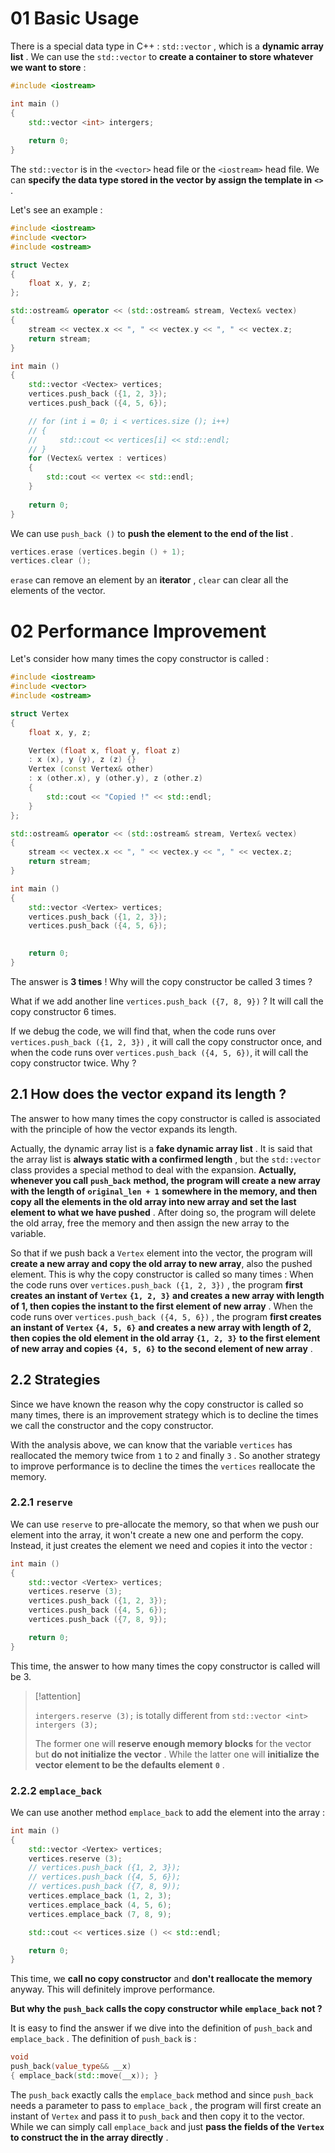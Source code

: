 # 01 Basic Usage

There is a special data type in C++ : `std::vector` , which is a **dynamic array list** . We can use the `std::vector` to **create a container to store whatever we want to store** :

```C++
#include <iostream>

int main ()
{
    std::vector <int> intergers;
    
    return 0;
}
```

The `std::vector` is in the `<vector>` head file or the `<iostream>` head file. We can **specify the data type stored in the vector by assign the template in** **`<>`** .

Let's see an example :

```C++
#include <iostream>
#include <vector>
#include <ostream>

struct Vectex
{
    float x, y, z;
};

std::ostream& operator << (std::ostream& stream, Vectex& vectex)
{
    stream << vectex.x << ", " << vectex.y << ", " << vectex.z;
    return stream;
}

int main ()
{
    std::vector <Vectex> vertices;
    vertices.push_back ({1, 2, 3});
    vertices.push_back ({4, 5, 6});

    // for (int i = 0; i < vertices.size (); i++)
    // {
    //     std::cout << vertices[i] << std::endl;
    // }
    for (Vectex& vertex : vertices)
    {
        std::cout << vertex << std::endl;
    }
    
    return 0;
}
```

We can use `push_back ()` to **push the element to the end of the list** .

```C++
vertices.erase (vertices.begin () + 1);
vertices.clear ();
```

`erase` can remove an element by an **iterator** , `clear` can clear all the elements of the vector.

# 02 Performance Improvement

Let's consider how many times the copy constructor is called :

```C++
#include <iostream>
#include <vector>
#include <ostream>

struct Vertex
{
    float x, y, z;

    Vertex (float x, float y, float z)
    : x (x), y (y), z (z) {}
    Vertex (const Vertex& other)
    : x (other.x), y (other.y), z (other.z)
    {
        std::cout << "Copied !" << std::endl;
    }
};

std::ostream& operator << (std::ostream& stream, Vertex& vectex)
{
    stream << vectex.x << ", " << vectex.y << ", " << vectex.z;
    return stream;
}

int main ()
{
    std::vector <Vertex> vertices;
    vertices.push_back ({1, 2, 3});
    vertices.push_back ({4, 5, 6});

    
    return 0;
}
```

The answer is **3 times** ! Why will the copy constructor be called 3 times ?

What if we add another line `vertices.push_back ({7, 8, 9})` ? It will call the copy constructor 6 times.

If we debug the code, we will find that, when the code runs over `vertices.push_back ({1, 2, 3})` , it will call the copy constructor once, and when the code runs over `vertices.push_back ({4, 5, 6})`, it will call the copy constructor twice. Why ?

## 2.1 How does the vector expand its length ?

The answer to how many times the copy constructor is called is associated with the principle of how the vector expands its length.

Actually, the dynamic array list is a **fake dynamic array list** . It is said that the array list is **always static with a confirmed length** , but the `std::vector` class provides a special method to deal with the expansion. **Actually, whenever you call** **`push_back`** **method, the program will create a new array with the length of** **`original_len + 1`** **somewhere in the memory, and then copy all the elements in the old array into new array and set the last element to what we have pushed** . After doing so, the program will delete the old array, free the memory and then assign the new array to the variable.

So that if we push back a `Vertex` element into the vector, the program will **create a new array and copy the old array to new array**, also the pushed element. This is why the copy constructor is called so many times : When the code runs over `vertices.push_back ({1, 2, 3})` , the program **first creates an instant of** **`Vertex`** **`{1, 2, 3}`** **and creates a new array with length of 1, then copies the instant to the first element of new array** . When the code runs over `vertices.push_back ({4, 5, 6})` , the program **first creates an instant of** **`Vertex`** **`{4, 5, 6}`** **and creates a new array with length of 2, then copies the old element in the old array** **`{1, 2, 3}`** **to the first element of new array and copies** **`{4, 5, 6}`** **to the second element of new array** .

## 2.2 Strategies

Since we have known the reason why the copy constructor is called so many times, there is an improvement strategy which is to decline the times we call the constructor and the copy constructor.

With the analysis above, we can know that the variable `vertices` has reallocated the memory twice from `1` to `2` and finally `3` . So another strategy to improve performance is to decline the times the `vertices` reallocate the memory.

### 2.2.1 `reserve`

We can use `reserve` to pre-allocate the memory, so that when we push our element into the array, it won't create a new one and perform the copy. Instead, it just creates the element we need and copies it into the vector :

```C++
int main ()
{
    std::vector <Vertex> vertices;
    vertices.reserve (3);
    vertices.push_back ({1, 2, 3});
    vertices.push_back ({4, 5, 6});
    vertices.push_back ({7, 8, 9});

    return 0;
}
```

This time, the answer to how many times the copy constructor is called will be 3.

> [!attention]
> 
> `intergers.reserve (3);` is totally different from `std::vector <int> intergers (3);`
> 
> >
> 
> The former one will **reserve enough memory blocks** for the vector but **do not initialize the vector** . While the latter one will **initialize the vector element to be the defaults element** **`0`** .

### 2.2.2 `emplace_back`

We can use another method `emplace_back` to add the element into the array :

```C++
int main ()
{
    std::vector <Vertex> vertices;
    vertices.reserve (3);
    // vertices.push_back ({1, 2, 3});
    // vertices.push_back ({4, 5, 6});
    // vertices.push_back ({7, 8, 9));
    vertices.emplace_back (1, 2, 3);
    vertices.emplace_back (4, 5, 6);
    vertices.emplace_back (7, 8, 9);

    std::cout << vertices.size () << std::endl;

    return 0;
}
```

This time, we **call no copy constructor** and **don't reallocate the memory** anyway. This will definitely improve performance.

**But why the** **`push_back`** **calls the copy constructor while** **`emplace_back`** **not ?**

It is easy to find the answer if we dive into the definition of `push_back` and `emplace_back` . The definition of `push_back` is :

```C++
void
push_back(value_type&& __x)
{ emplace_back(std::move(__x)); }
```

The `push_back` exactly calls the `emplace_back` method and since `push_back` needs a parameter to pass to `emplace_back` , the program will first create an instant of `Vertex` and pass it to `push_back` and then copy it to the vector. While we can simply call `emplace_back` and just **pass the fields of the** **`Vertex`** **to construct the in the array directly** .